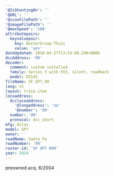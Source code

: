 ```yaml
---
'@IsShuntingOn': ''
'@URL': ''
'@iconFilePath': ''
'@imageFilePath': ''
'@maxSpeed': '100'
attributepairs:
  keyvaluepair:
    key: RosterGroup:Thuis
    value: 'yes'
dateUpdated: 2019-04-27T13:53:09.290+0000
dccAddress: '99'
decoder:
  comment: custom installed
  family: Series 3 with FX3, silent, readback
  model: DZ143
fileName: SF_GP7_99
lang: nl
layout: train-item
locoaddress:
  dcclocoaddress:
    '@longaddress': 'no'
    '@number': '99'
  number: '99'
  protocol: dcc_short
mfg: Atlas
model: GP7
owner: ''
roadName: Santa Fe
roadNumber: '99'
roster-id: 'SF GP7 #99'
year: 2024
---
```

preowned acq. 6/2004
